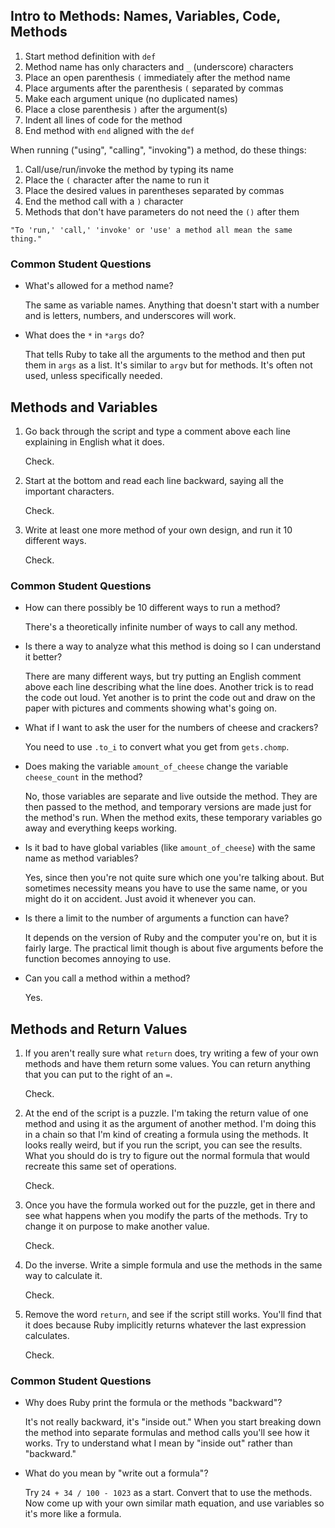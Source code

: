 ## Intro to Methods: Names, Variables, Code, Methods  
1. Start method definition with `def`  
1. Method name has only characters and `_` (underscore) characters  
1. Place an open parenthesis `(` immediately after the method name  
1. Place arguments after the parenthesis `(` separated by commas
1. Make each argument unique (no duplicated names)  
1. Place a close parenthesis `)` after the argument(s)
1. Indent all lines of code for the method
1. End method with `end` aligned with the `def`  

When running ("using", "calling", "invoking") a method, do these things:  
1. Call/use/run/invoke the method by typing its name
1. Place the `(` character after the name to run it  
1. Place the desired values in parentheses separated by commas  
1. End the method call with a `)` character
1. Methods that don't have parameters do not need the `()` after them  
```
"To 'run,' 'call,' 'invoke' or 'use' a method all mean the same thing."
```

### Common Student Questions
* What's allowed for a method name?  

  The same as variable names. Anything that doesn't start with a number and is letters, numbers, and underscores will work.

* What does the `*` in `*args` do?  

  That tells Ruby to take all the arguments to the method and then put them in `args` as a list. It's similar to `argv` but for methods. It's often not used, unless specifically needed.

## Methods and Variables
1. Go back through the script and type a comment above each line explaining in English what it does.

   Check.  

1. Start at the bottom and read each line backward, saying all the important characters.

   Check.  

1. Write at least one more method of your own design, and run it 10 different ways.  

   Check.  

### Common Student Questions
* How can there possibly be 10 different ways to run a method?  

  There's a theoretically infinite number of ways to call any method.  

* Is there a way to analyze what this method is doing so I can understand it better?

  There are many different ways, but try putting an English comment above each line describing what the line does. Another trick is to read the code out loud. Yet another is to print the code out and draw on the paper with pictures and comments showing what's going on.  

* What if I want to ask the user for the numbers of cheese and crackers?  

  You need to use `.to_i` to convert what you get from `gets.chomp`.

* Does making the variable `amount_of_cheese` change the variable `cheese_count` in the method?

  No, those variables are separate and live outside the method. They are then passed to the method, and temporary versions are made just for the method's run. When the method exits, these temporary variables go away and everything keeps working.

* Is it bad to have global variables (like `amount_of_cheese`) with the same name as method variables?

  Yes, since then you're not quite sure which one you're talking about. But sometimes necessity means you have to use the same name, or you might do it on accident. Just avoid it whenever you can.

* Is there a limit to the number of arguments a function can have?  

  It depends on the version of Ruby and the computer you're on, but it is fairly large. The practical limit though is about five arguments before the function becomes annoying to use.

* Can you call a method within a method?  

  Yes.

## Methods and Return Values
1. If you aren't really sure what `return` does, try writing a few of your own methods and have them return some values. You can return anything that you can put to the right of an `=`.  

   Check.  

1. At the end of the script is a puzzle. I'm taking the return value of one method and using it as the argument of another method. I'm doing this in a chain so that I'm kind of creating a formula using the methods. It looks really weird, but if you run the script, you can see the results. What you should do is try to figure out the normal formula that would recreate this same set of operations.  

   Check.  

1. Once you have the formula worked out for the puzzle, get in there and see what happens when you modify the parts of the methods. Try to change it on purpose to make another value.  

   Check.  

1. Do the inverse. Write a simple formula and use the methods in the same way to calculate it.  

   Check.  

1. Remove the word `return`, and see if the script still works. You'll find that it does because Ruby implicitly returns whatever the last expression calculates.

   Check.

### Common Student Questions
* Why does Ruby print the formula or the methods "backward"?  

  It's not really backward, it's "inside out." When you start breaking down the method into separate formulas and method calls you'll see how it works. Try to understand what I mean by "inside out" rather than "backward."  

* What do you mean by "write out a formula"?  

  Try `24 + 34 / 100 - 1023` as a start. Convert that to use the methods. Now come up with your own similar math equation, and use variables so it's more like a formula.  
